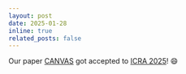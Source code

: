 ```yaml
---
layout: post
date: 2025-01-28
inline: true
related_posts: false
---
```


Our paper [CANVAS](https://arxiv.org/abs/2410.01273) got accepted to [ICRA 2025](https://2025.ieee-icra.org/)! :smile: